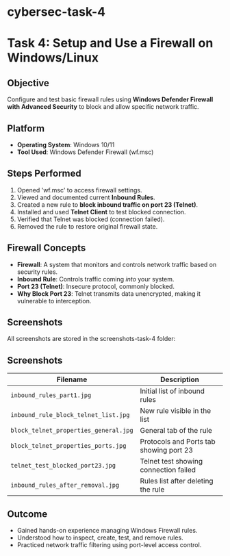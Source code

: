 # cybersec-task-4

# Task 4: Setup and Use a Firewall on Windows/Linux

##  Objective

Configure and test basic firewall rules using **Windows Defender Firewall with Advanced Security** to block and allow specific network traffic.


##  Platform

- **Operating System**: Windows 10/11
- **Tool Used**: Windows Defender Firewall (wf.msc)


##  Steps Performed

1. Opened 'wf.msc' to access firewall settings.
2. Viewed and documented current **Inbound Rules**.
3. Created a new rule to **block inbound traffic on port 23 (Telnet)**.
4. Installed and used **Telnet Client** to test blocked connection.
5. Verified that Telnet was blocked (connection failed).
6. Removed the rule to restore original firewall state.


##  Firewall Concepts

- **Firewall**: A system that monitors and controls network traffic based on security rules.
- **Inbound Rule**: Controls traffic coming *into* your system.
- **Port 23 (Telnet)**: Insecure protocol, commonly blocked.
- **Why Block Port 23**: Telnet transmits data unencrypted, making it vulnerable to interception.


##  Screenshots

All screenshots are stored in the screenshots-task-4 folder:

##  Screenshots

| Filename                              | Description                                 |
|---------------------------------------|---------------------------------------------|
| `inbound_rules_part1.jpg`             | Initial list of inbound rules               |
| `inbound_rule_block_telnet_list.jpg`  | New rule visible in the list                |
| `block_telnet_properties_general.jpg` | General tab of the rule                     |
| `block_telnet_properties_ports.jpg`   | Protocols and Ports tab showing port 23     |
| `telnet_test_blocked_port23.jpg`      | Telnet test showing connection failed       |
| `inbound_rules_after_removal.jpg`     | Rules list after deleting the rule          |



##  Outcome

- Gained hands-on experience managing Windows Firewall rules.
- Understood how to inspect, create, test, and remove rules.
- Practiced network traffic filtering using port-level access control.
